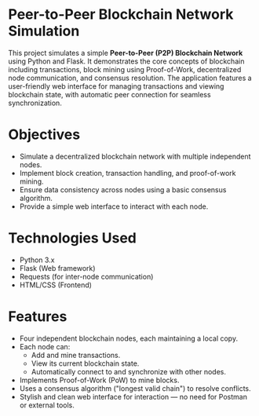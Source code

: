 # Peer-to-Peer Blockchain Network Simulation

This project simulates a simple **Peer-to-Peer (P2P) Blockchain Network** using Python and Flask. It demonstrates the core concepts of blockchain including transactions, block mining using Proof-of-Work, decentralized node communication, and consensus resolution. The application features a user-friendly web interface for managing transactions and viewing blockchain state, with automatic peer connection for seamless synchronization.

# Objectives

- Simulate a decentralized blockchain network with multiple independent nodes.
- Implement block creation, transaction handling, and proof-of-work mining.
- Ensure data consistency across nodes using a basic consensus algorithm.
- Provide a simple web interface to interact with each node.

# Technologies Used

- Python 3.x
- Flask (Web framework)
- Requests (for inter-node communication)
- HTML/CSS (Frontend)

# Features

- Four independent blockchain nodes, each maintaining a local copy.
- Each node can:
  - Add and mine transactions.
  - View its current blockchain state.
  - Automatically connect to and synchronize with other nodes.
- Implements Proof-of-Work (PoW) to mine blocks.
- Uses a consensus algorithm ("longest valid chain") to resolve conflicts.
- Stylish and clean web interface for interaction — no need for Postman or external tools.

